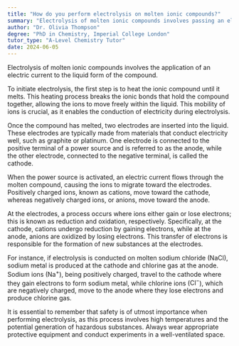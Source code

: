 ```yaml
---
title: "How do you perform electrolysis on molten ionic compounds?"
summary: "Electrolysis of molten ionic compounds involves passing an electric current through the liquid, facilitating the breakdown of the compound into its constituent ions."
author: "Dr. Olivia Thompson"
degree: "PhD in Chemistry, Imperial College London"
tutor_type: "A-Level Chemistry Tutor"
date: 2024-06-05
---
```


Electrolysis of molten ionic compounds involves the application of an electric current to the liquid form of the compound.

To initiate electrolysis, the first step is to heat the ionic compound until it melts. This heating process breaks the ionic bonds that hold the compound together, allowing the ions to move freely within the liquid. This mobility of ions is crucial, as it enables the conduction of electricity during electrolysis.

Once the compound has melted, two electrodes are inserted into the liquid. These electrodes are typically made from materials that conduct electricity well, such as graphite or platinum. One electrode is connected to the positive terminal of a power source and is referred to as the anode, while the other electrode, connected to the negative terminal, is called the cathode.

When the power source is activated, an electric current flows through the molten compound, causing the ions to migrate toward the electrodes. Positively charged ions, known as cations, move toward the cathode, whereas negatively charged ions, or anions, move toward the anode.

At the electrodes, a process occurs where ions either gain or lose electrons; this is known as reduction and oxidation, respectively. Specifically, at the cathode, cations undergo reduction by gaining electrons, while at the anode, anions are oxidized by losing electrons. This transfer of electrons is responsible for the formation of new substances at the electrodes.

For instance, if electrolysis is conducted on molten sodium chloride ($\text{NaCl}$), sodium metal is produced at the cathode and chlorine gas at the anode. Sodium ions ($\text{Na}^+$), being positively charged, travel to the cathode where they gain electrons to form sodium metal, while chlorine ions ($\text{Cl}^-$), which are negatively charged, move to the anode where they lose electrons and produce chlorine gas.

It is essential to remember that safety is of utmost importance when performing electrolysis, as this process involves high temperatures and the potential generation of hazardous substances. Always wear appropriate protective equipment and conduct experiments in a well-ventilated space.
    